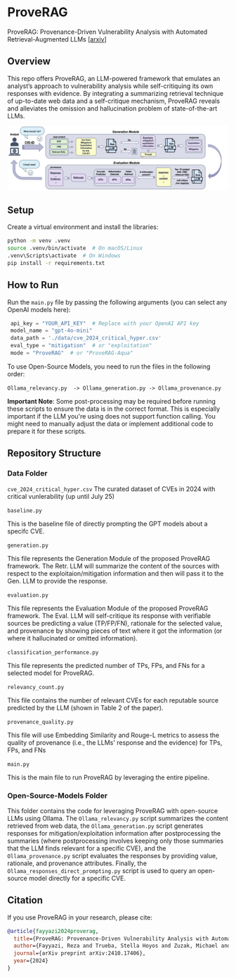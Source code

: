 # ProveRAG
ProveRAG: Provenance-Driven Vulnerability Analysis with Automated Retrieval-Augmented LLMs [[arxiv](https://arxiv.org/abs/2410.17406)]  

## Overview

This repo offers ProveRAG, an LLM-powered framework that emulates an analyst’s approach to vulnerability analysis while self-critiquing its own responses with evidence. By integrating a summarizing retrieval technique of up-to-date web data and a self-critique mechanism, ProveRAG reveals and alleviates the omission and hallucination problem of state-of-the-art LLMs. 

![Alt text](images/proveRAG_methodology.png)

## Setup
Create a virtual environment and install the libraries:

```sh
python -m venv .venv
source .venv/bin/activate  # On macOS/Linux
.venv\Scripts\activate  # On Windows
pip install -r requirements.txt
```

## How to Run

Run the `main.py` file by passing the following arguments (you can select any OpenAI models here):
```python
 api_key = "YOUR_API_KEY"  # Replace with your OpenAI API key
 model_name = "gpt-4o-mini"
 data_path = './data/cve_2024_critical_hyper.csv'
 eval_type = "mitigation"  # or "exploitation"
 mode = "ProveRAG"  # or "ProveRAG-Aqua"

```

To use Open-Source Models, you need to run the files in the following order:

 `Ollama_relevancy.py  -> Ollama_generation.py -> Ollama_provenance.py`

**Important Note**: Some post-processing may be required before running these scripts to ensure the data is in the correct format. This is especially important if the LLM you're using does not support function calling. You might need to manually adjust the data or implement additional code to prepare it for these scripts.

## Repository Structure

### Data Folder
`cve_2024_critical_hyper.csv`
The curated dataset of CVEs in 2024 with critical vunlerability (up until July 25)

`baseline.py` 

This is the baseline file of directly prompting the GPT models about a specifc CVE.

`generation.py`

This file represents the Generation Module of the proposed ProveRAG framework. The Retr. LLM will summarize the content of the sources with respect to the exploitaion/mitigation information and then will pass it to the Gen. LLM to provide the response. 

`evaluation.py` 

This file represents the Evaluation Module of the proposed ProveRAG framework. The Eval. LLM will self-critique its response with verifiable sources be predicting a value (TP/FP/FN), rationale for the selected value, and provenance by showing pieces of text where it got the information (or where it hallucinated or omitted information). 

`classification_performance.py` 

This file represents the predicted number of TPs, FPs, and FNs for a selected model for ProveRAG.

`relevancy_count.py`

This file contains the number of relevant CVEs for each reputable source predicted by the LLM (shown in Table 2 of the paper).

`provenance_quality.py`

This file will use Embedding Similarity and Rouge-L metrics to assess the quality of provenance (i.e., the LLMs' response and the evidence) for TPs, FPs, and FNs

`main.py`

This is the main file to run ProveRAG by leveraging the entire pipeline.

### Open-Source-Models Folder

This folder contains the code for leveraging ProveRAG with open-source LLMs using Ollama. The `Ollama_relevancy.py` script summarizes the content retrieved from web data, the `Ollama_generation.py` script generates responses for mitigation/exploitation information after postprocessing the summaries (where postprocessing involves keeping only those summaries that the LLM finds relevant for a specific CVE), and the `Ollama_provenance.py` script evaluates the responses by providing value, rationale, and provenance attributes. Finally, the `Ollama_responses_direct_prompting.py` script is used to query an open-source model directly for a specific CVE.


## Citation

If you use ProveRAG in your research, please cite:

```bibtex
@article{fayyazi2024proverag,
  title={ProveRAG: Provenance-Driven Vulnerability Analysis with Automated Retrieval-Augmented LLMs},
  author={Fayyazi, Reza and Trueba, Stella Hoyos and Zuzak, Michael and Yang, Shanchieh Jay},
  journal={arXiv preprint arXiv:2410.17406},
  year={2024}
}
